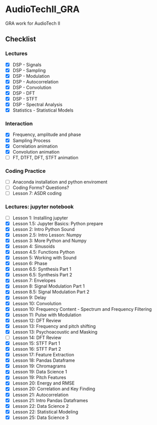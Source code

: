 # AudioTechII_GRA
GRA work for AudioTech II

## Checklist
### Lectures
- [x] DSP - Signals
- [x] DSP - Sampling
- [x] DSP - Modulation
- [x] DSP - Autocorrelation
- [x] DSP - Convolution
- [x] DSP - DFT
- [x] DSP - STFT
- [x] DSP - Spectral Analysis
- [x] Statistics - Statistical Models

### Interaction
- [x] Frequency, amplitude and phase
- [x] Sampling Process
- [x] Correlation animation
- [x] Convolution animation
- [ ] FT, DTFT, DFT, STFT animation

### Coding Practice
- [ ] Anaconda installation and python enviroment
- [ ] Coding Forms? Questions?
- [ ] Lesson 7: ASDR coding

### Lectures: jupyter notebook
- [ ] Lesson 1: Installing jupyter
- [x] Lesson 1.5: Jupyter Basics: Python prepare
- [x] Lesson 2: Intro Python Sound
- [x] Lesson 2.5: Intro Lesson: Numpy
- [x] Lesson 3: More Python and Numpy
- [x] Lesson 4: Sinusoids
- [x] Lesson 4.5: Functions Python
- [x] Lesson 5: Working with Sound
- [x] Lesson 6: Phase
- [x] Lesson 6.5: Synthesis Part 1
- [x] Lesson 6.5: Synthesis Part 2
- [x] Lesson 7: Envelopes
- [x] Lesson 8: Signal Modulation Part 1
- [x] Lesson 8.5: Signal Modulation Part 2
- [x] Lesson 9: Delay
- [x] Lesson 10: Convolution
- [x] Lesson 10: Frequency Content - Spectrum and Frequency Filtering
- [x] Lesson 11: Pulse with Modulation
- [x] Lesson 12: DFT Review
- [x] Lesson 13: Frequency and pitch shifting
- [x] Lesson 13: Psychoacoustic and Masking
- [ ] Lesson 14: DFT Review
- [x] Lesson 15: STFT Part 1
- [x] Lesson 16: STFT Part 2
- [x] Lesson 17: Feature Extraction
- [x] Lesson 18: Pandas Dataframe
- [x] Lesson 19: Chromagrams
- [x] Lesson 19: Data Science 1
- [x] Lesson 19: Pitch Features
- [x] Lesson 20: Energy and RMSE
- [x] Lesson 20: Correlation and Key Finding
- [x] Lesson 21: Autocorrelation
- [x] Lesson 21: Intro Pandas Dataframes
- [x] Lesson 22: Data Science 2
- [x] Lesson 22: Statistical Modeling
- [x] Lesson 25: Data Science 3